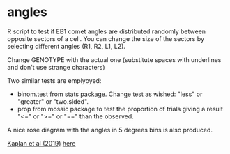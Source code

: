 # angles
R script to test if EB1 comet angles are distributed randomly between opposite sectors of a cell. You can change the size of the sectors by selecting different angles (R1, R2, L1, L2).

Change GENOTYPE with the actual one (substitute spaces with underlines and don't use strange characters)

Two similar tests are emplyoyed:

- binom.test from stats package. Change test as wished: "less" or "greater" or "two.sided".
- prop from mosaic package to test the proportion of trials giving a result "<=" or ">=" or "==" than the observed.

		

A nice rose diagram with the angles in 5 degrees bins is also produced.

<a href="ftp://ftp.sam.math.ethz.ch/sfs/R-CRAN/web/packages/mosaic/vignettes/Resampling.pdf">Kaplan et al (2019)</a>
<a href="http://www.yahoo.com">here</a> 
